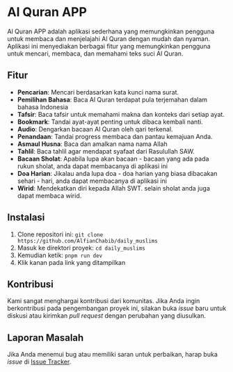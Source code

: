 # Al Quran APP

Al Quran APP adalah aplikasi sederhana yang memungkinkan pengguna untuk membaca dan menjelajahi Al Quran dengan mudah dan nyaman. Aplikasi ini menyediakan berbagai fitur yang memungkinkan pengguna untuk mencari, membaca, dan memahami teks suci Al Quran.

## Fitur

- **Pencarian**: Mencari berdasarkan kata kunci nama surat.
- **Pemilihan Bahasa**: Baca Al Quran terdapat pula terjemahan dalam bahasa Indonesia
- **Tafsir**: Baca tafsir untuk memahami makna dan konteks dari setiap ayat.
- **Bookmark**: Tandai ayat-ayat penting untuk dibaca kembali nanti.
- **Audio**: Dengarkan bacaan Al Quran oleh qari terkenal.
- **Penandaan**: Tandai progress membaca dan pantau kemajuan Anda.
- **Asmaul Husna**: Baca dan amalkan nama nama Allah
- **Tahlil**: Baca tahlil agar mendapat syafaat dari Rasulullah SAW.
- **Bacaan Sholat**: Apabila lupa akan bacaan - bacaan yang ada pada rukun sholat, anda dapat membacanya di aplikasi ini
- **Doa Harian**: Jikalau anda lupa doa - doa harian yang biasa dibacakan sehari - hari, anda dapat membacanya di aplikasi ini
- **Wirid**: Mendekatkan diri kepada Allah SWT. selain sholat anda juga dapat membaca wirid.

## Instalasi

1. Clone repositori ini: `git clone https://github.com/AlfianChabib/daily_muslims`
2. Masuk ke direktori proyek: `cd daily_muslims`
3. Kemudian ketik: `pnpm run dev`
4. Klik kanan pada link yang ditampilkan

## Kontribusi

Kami sangat menghargai kontribusi dari komunitas. Jika Anda ingin berkontribusi pada pengembangan proyek ini, silakan buka _issue_ baru untuk diskusi atau kirimkan _pull request_ dengan perubahan yang diusulkan.

## Laporan Masalah

Jika Anda menemui bug atau memiliki saran untuk perbaikan, harap buka _issue_ di [Issue Tracker](https://github.com/AlfianChabib/daily_muslims).
